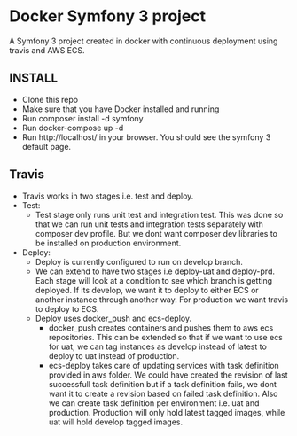 # Docker Symfony 3 project

A Symfony 3 project created in docker with continuous deployment using travis and AWS ECS.

## INSTALL

- Clone this repo
- Make sure that you have Docker installed and running
- Run composer install -d symfony
- Run docker-compose up -d
- Run http://localhost/ in your browser. You should see the symfony 3 default page.

## Travis

- Travis works in two stages i.e. test and deploy.
- Test:
    - Test stage only runs unit test and integration test. This was done so that we can run unit tests and integration tests separately with composer dev profile. But we dont want composer dev libraries to be installed on production environment.
- Deploy:
    - Deploy is currently configured to run on develop branch.
    - We can extend to have two stages i.e deploy-uat and deploy-prd. Each stage will look at a condition to see which branch is getting deployed. If its develop, we want it to deploy to either ECS or another instance through another way. For production we want travis to deploy to ECS.
    - Deploy uses docker_push and ecs-deploy.
        - docker_push creates containers and pushes them to aws ecs repositories. This can be extended so that if we want to use ecs for uat, we can tag instances as develop instead of latest to deploy to uat instead of production.
        - ecs-deploy takes care of updating services with task definition provided in aws folder. We could have created the revision of last successfull task definition but if a task definition fails, we dont want it to create a revision based on failed task definition. Also we can create task definition per environment i.e. uat and production. Production will only hold latest tagged images, while uat will hold develop tagged images.
